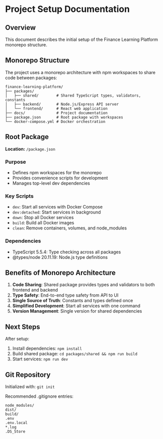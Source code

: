 # Project Setup Documentation

## Overview

This document describes the initial setup of the Finance Learning Platform monorepo structure.

## Monorepo Structure

The project uses a monorepo architecture with npm workspaces to share code between packages:

```
finance-learning-platform/
├── packages/
│   ├── shared/        # Shared TypeScript types, validators, constants
│   ├── backend/       # Node.js/Express API server
│   └── frontend/      # React web application
├── docs/              # Project documentation
├── package.json       # Root package with workspaces
└── docker-compose.yml # Docker orchestration
```

## Root Package

**Location:** `/package.json`

### Purpose
- Defines npm workspaces for the monorepo
- Provides convenience scripts for development
- Manages top-level dev dependencies

### Key Scripts
- `dev`: Start all services with Docker Compose
- `dev:detached`: Start services in background
- `down`: Stop all Docker services
- `build`: Build all Docker images
- `clean`: Remove containers, volumes, and node_modules

### Dependencies
- TypeScript 5.5.4: Type checking across all packages
- @types/node 20.11.19: Node.js type definitions

## Benefits of Monorepo Architecture

1. **Code Sharing**: Shared package provides types and validators to both frontend and backend
2. **Type Safety**: End-to-end type safety from API to UI
3. **Single Source of Truth**: Constants and types defined once
4. **Simplified Development**: Start all services with one command
5. **Version Management**: Single version for shared dependencies

## Next Steps

After setup:
1. Install dependencies: `npm install`
2. Build shared package: `cd packages/shared && npm run build`
3. Start services: `npm run dev`

## Git Repository

Initialized with: `git init`

Recommended .gitignore entries:
```
node_modules/
dist/
build/
.env
.env.local
*.log
.DS_Store
```
